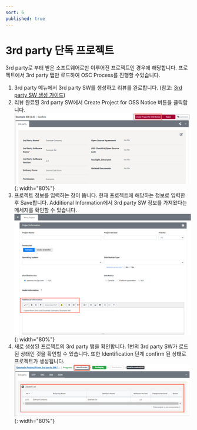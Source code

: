 ```yaml
---
sort: 6
published: true
---
```


# 3rd party 단독 프로젝트
3rd party로 부터 받은 소프트웨어로만 이루어진 프로젝트인 경우에 해당합니다. 
프로젝트에서 3rd party 탭만 로드하여 OSC Process를 진행할 수있습니다.

1. 3rd party 메뉴에서 3rd party SW를 생성하고 리뷰를 완료합니다. (참고: [3rd party SW 생성 가이드](../../menu/5_third-party.md))
2. 리뷰 완료된 3rd party SW에서 Create Project for OSS Notice 버튼을 클릭합니다.
![3rdPartySWConfirm](../images/usecase/dist_type/3rdsw_only.png){: width="80%"}
3. 프로젝트 정보를 입력하는 창이 뜹니다. 현재 프로젝트에 해당하는 정보로 입력한 후 Save합니다. 
   Additional Information에서 3rd party SW 정보를 가져왔다는 메세지를 확인할 수 있습니다.
![3rdPartySWPrj](../images/usecase/dist_type/3rdsw_new_prj.png){: width="80%"}
4. 새로 생성된 프로젝트의 3rd party 탭을 확인합니다. 
   1번의 3rd party SW가 로드된 상태인 것을 확인할 수 있습니다. 또한 Identification 단계 confirm 된 상태로 프로젝트가 생성됩니다.
![3rdPartySWLoaded](../images/usecase/dist_type/3rdsw_prj_loaded.png){: width="80%"}

